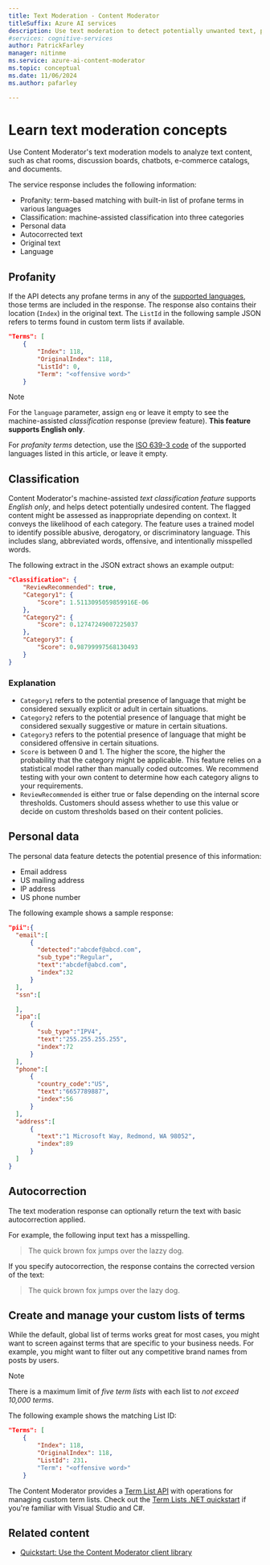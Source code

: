 ```yaml
---
title: Text Moderation - Content Moderator
titleSuffix: Azure AI services
description: Use text moderation to detect potentially unwanted text, personal data, and custom lists of terms.
#services: cognitive-services
author: PatrickFarley
manager: nitinme
ms.service: azure-ai-content-moderator
ms.topic: conceptual
ms.date: 11/06/2024
ms.author: pafarley

---
```


# Learn text moderation concepts

Use Content Moderator's text moderation models to analyze text content, such as chat rooms, discussion boards, chatbots, e-commerce catalogs, and documents.

The service response includes the following information:

- Profanity: term-based matching with built-in list of profane terms in various languages
- Classification: machine-assisted classification into three categories
- Personal data
- Autocorrected text
- Original text
- Language

## Profanity

If the API detects any profane terms in any of the [supported languages](./language-support.md), those terms are included in the response. The response also contains their location (`Index`) in the original text. The `ListId` in the following sample JSON refers to terms found in custom term lists if available.

```json
"Terms": [
    {
        "Index": 118,
        "OriginalIndex": 118,
        "ListId": 0,
        "Term": "<offensive word>"
    }
```

> [!NOTE]
> For the `language` parameter, assign `eng` or leave it empty to see the machine-assisted *classification* response (preview feature). **This feature supports English only**.
>
> For *profanity terms* detection, use the [ISO 639-3 code](http://www-01.sil.org/iso639-3/codes.asp) of the supported languages listed in this article, or leave it empty.

## Classification

Content Moderator's machine-assisted *text classification feature* supports *English only*, and helps detect potentially undesired content. The flagged content might be assessed as inappropriate depending on context. It conveys the likelihood of each category. The feature uses a trained model to identify possible abusive, derogatory, or discriminatory language. This includes slang, abbreviated words, offensive, and intentionally misspelled words.

The following extract in the JSON extract shows an example output:

```json
"Classification": {
    "ReviewRecommended": true,
    "Category1": {
        "Score": 1.5113095059859916E-06
    },
    "Category2": {
        "Score": 0.12747249007225037
    },
    "Category3": {
        "Score": 0.98799997568130493
    }
}
```

### Explanation

- `Category1` refers to the potential presence of language that might be considered sexually explicit or adult in certain situations.
- `Category2` refers to the potential presence of language that might be considered sexually suggestive or mature in certain situations.
- `Category3` refers to the potential presence of language that might be considered offensive in certain situations.
- `Score` is between 0 and 1. The higher the score, the higher the probability that the category might be applicable. This feature relies on a statistical model rather than manually coded outcomes. We recommend testing with your own content to determine how each category aligns to your requirements.
- `ReviewRecommended` is either true or false depending on the internal score thresholds. Customers should assess whether to use this value or decide on custom thresholds based on their content policies.

## Personal data

The personal data feature detects the potential presence of this information:

- Email address
- US mailing address
- IP address
- US phone number

The following example shows a sample response:

```json
"pii":{
  "email":[
      {
        "detected":"abcdef@abcd.com",
        "sub_type":"Regular",
        "text":"abcdef@abcd.com",
        "index":32
      }
  ],
  "ssn":[

  ],
  "ipa":[
      {
        "sub_type":"IPV4",
        "text":"255.255.255.255",
        "index":72
      }
  ],
  "phone":[
      {
        "country_code":"US",
        "text":"6657789887",
        "index":56
      }
  ],
  "address":[
      {
        "text":"1 Microsoft Way, Redmond, WA 98052",
        "index":89
      }
  ]
}
```

## Autocorrection

The text moderation response can optionally return the text with basic autocorrection applied. 

For example, the following input text has a misspelling.

> The quick brown fox jumps over the lazzy dog.

If you specify autocorrection, the response contains the corrected version of the text:

> The quick brown fox jumps over the lazy dog.

## Create and manage your custom lists of terms

While the default, global list of terms works great for most cases, you might want to screen against terms that are specific to your business needs. For example, you might want to filter out any competitive brand names from posts by users.

> [!NOTE]
> There is a maximum limit of *five term lists* with each list to *not exceed 10,000 terms*.
>

The following example shows the matching List ID:

```json
"Terms": [
    {
        "Index": 118,
        "OriginalIndex": 118,
        "ListId": 231.
        "Term": "<offensive word>"
    }
```

The Content Moderator provides a [Term List API](/rest/api/cognitiveservices/contentmoderator/list-management-term-lists) with operations for managing custom term lists. Check out the [Term Lists .NET quickstart](term-lists-quickstart-dotnet.md) if you're familiar with Visual Studio and C#.

## Related content

- [Quickstart: Use the Content Moderator client library](client-libraries.md)
